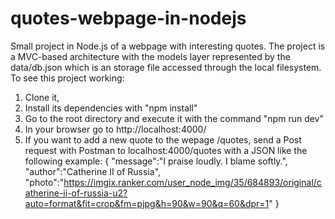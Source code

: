 # quotes-webpage-in-nodejs
Small project in Node.js of a webpage with interesting quotes.
The project is a MVC-based architecture with the models layer represented by the data/db.json which is an storage file accessed through the local filesystem.
To see this project working:
1) Clone it, 
2) Install its dependencies with "npm install"
3) Go to the root directory and execute it with the command "npm run dev"
4) In your browser go to http://localhost:4000/
5) If you want to add a new quote to the wepage /quotes, send a Post request with Postman to localhost:4000/quotes with a JSON like the following example:
{
    "message":"I praise loudly. I blame softly.",
    "author":"Catherine II of Russia",
    "photo":"https://imgix.ranker.com/user_node_img/35/684893/original/catherine-ii-of-russia-u2?auto=format&fit=crop&fm=pjpg&h=90&w=90&q=60&dpr=1"
}
